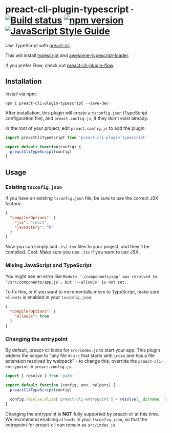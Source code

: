 # preact-cli-plugin-typescript &middot; [![Build status](https://img.shields.io/travis/wub/preact-cli-plugin-typescript/master.svg?label=build&maxAge=43200)](https://travis-ci.org/wub/preact-cli-plugin-typescript) [![npm version](https://img.shields.io/npm/v/preact-cli-plugin-typescript.svg)](https://www.npmjs.com/package/preact-cli-plugin-typescript) [![JavaScript Style Guide](https://img.shields.io/badge/code_style-standard-brightgreen.svg)](https://standardjs.com)

Use TypeScript with [preact-cli](https://github.com/developit/preact-cli).

This will install [typescript](https://github.com/Microsoft/TypeScript)
and [awesome-typescript-loader](https://github.com/s-panferov/awesome-typescript-loader).

If you prefer Flow, check out [preact-cli-plugin-flow](https://github.com/SaraVieira/preact-cli-plugin-flow).

## Installation

Install via npm:

```shell
npm i preact-cli-plugin-typescript --save-dev
```

After installation, this plugin will create a `tsconfig.json` (TypeScript 
configuration file), and `preact.config.js`, if they don't exist already.

In the root of your project, edit `preact.config.js` to add the plugin:

```js
import preactCliTypeScript from 'preact-cli-plugin-typescript'

export default function(config) {
  preactCliTypeScript(config)
}
```

## Usage

### Existing `tsconfig.json`

If you have an existing `tsconfig.json` file, be sure to use the correct
JSX factory:

```json
{
  "compilerOptions": {
    "jsx": "react",
    "jsxFactory": "h"
  }
}
```

Now you can simply add `.ts`/`.tsx` files to your project, and they'll
be compiled. Cool. Make sure you use `.tsx` if you want to use JSX.

### Mixing JavaScript and TypeScript

You might see an error like
`Module './components/app' was resolved to '/src/components/app.js', but '--allowJs' is not set.`.

To fix this, or if you want to incrementally move to TypeScript, make sure
`allowJs` is enabled in your `tsconfig.json`:

```json
{
  "compilerOptions": {
    "allowJs": true
  }
}
```

### Changing the entrypoint

By default, preact-cli looks for `src/index.js` to start your app. This plugin
widens the scope to "any file in `src` that starts with `index` and has
a file extension resolved by webpack" - to change this,
override the `preact-cli-entrypoint` in `preact.config.js`:

```js
import { resolve } from 'path'

export default function (config, env, helpers) {
  preactCliTypeScript(config)

  config.resolve.alias['preact-cli-entrypoint'] = resolve(__dirname, 'src', 'foo-file.foo-extension')
}

```

Changing the entrypoint is **NOT** fully supported by preact-cli at this time. We recommend enabling `allowJs` in your `tsconfig.json`, so that the entrypoint for preact-cli can remain as `src/index.js`.
